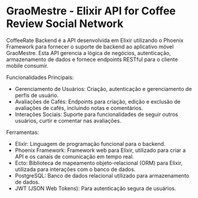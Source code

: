 # GraoMestre - Elixir API for Coffee Review Social Network

CoffeeRate Backend é a API desenvolvida em Elixir utilizando o Phoenix Framework para fornecer o suporte de backend ao aplicativo móvel GraoMestre. Esta API gerencia a lógica de negócios, autenticação, armazenamento de dados e fornece endpoints RESTful para o cliente mobile consumir.

Funcionalidades Principais:
- Gerenciamento de Usuários: Criação, autenticação e gerenciamento de perfis de usuário.
- Avaliações de Cafés: Endpoints para criação, edição e exclusão de avaliações de cafés, incluindo notas e comentários.
- Interações Sociais: Suporte para funcionalidades de seguir outros usuários, curtir e comentar nas avaliações.

Ferramentas:
- Elixir: Linguagem de programação funcional para o backend.
- Phoenix Framework: Framework web para Elixir, utilizado para criar a API e os canais de comunicação em tempo real.
- Ecto: Biblioteca de mapeamento objeto-relacional (ORM) para Elixir, utilizada para interações com o banco de dados.
- PostgreSQL: Banco de dados relacional utilizado para armazenamento de dados.
- JWT (JSON Web Tokens): Para autenticação segura de usuários.
